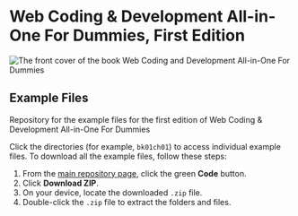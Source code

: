 # Web Coding & Development All-in-One For Dummies, First Edition
![The front cover of the book Web Coding and Development All-in-One For Dummies](https://paulmcfedries.com/images/WebCodingDevAIOFD.jpg)
## Example Files
Repository for the example files for the first edition of Web Coding &amp; Development All-in-One For Dummies

Click the directories (for example, `bk01ch01`) to access individual example files. To download all the example files, follow these steps:

1. From the [main repository page](https://github.com/paulmcfe/web-coding-and-dev-fd), click the green **Code** button.
1. Click **Download ZIP**.
1. On your device, locate the downloaded `.zip` file.
1. Double-click the `.zip` file to extract the folders and files.
